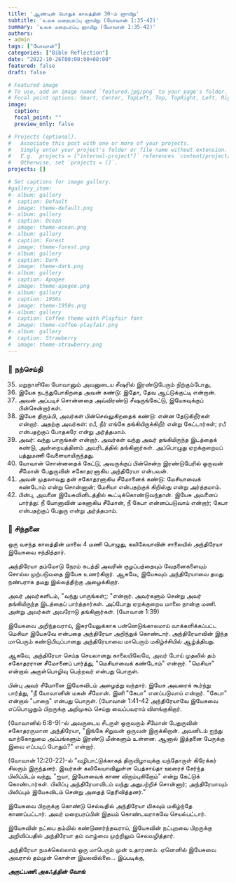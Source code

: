 ```yaml
---
title: 'ஆண்டின் பொதுக் காலத்தின் 30-ம் ஞாயிறு'
subtitle: 'உலக மறைபரப்பு ஞாயிறு (யோவான் 1:35-42)'
summary: 'உலக மறைபரப்பு ஞாயிறு (யோவான் 1:35-42)'
authors:
- admin
tags: ["யோவான்"]
categories: ["Bible Reflection"]
date: "2022-10-26T00:00:00+08:00"
featured: false
draft: false

# Featured image
# To use, add an image named `featured.jpg/png` to your page's folder.
# Focal point options: Smart, Center, TopLeft, Top, TopRight, Left, Right, BottomLeft, Bottom, BottomRight
image:
  caption:
  focal_point: ""
  preview_only: false

# Projects (optional).
#   Associate this post with one or more of your projects.
#   Simply enter your project's folder or file name without extension.
#   E.g. `projects = ["internal-project"]` references `content/project/deep-learning/index.md`.
#   Otherwise, set `projects = []`.
projects: []

# Set captions for image gallery.
#gallery_item:
#- album: gallery
#  caption: Default
#  image: theme-default.png
#- album: gallery
#  caption: Ocean
#  image: theme-ocean.png
#- album: gallery
#  caption: Forest
#  image: theme-forest.png
#- album: gallery
#  caption: Dark
#  image: theme-dark.png
#- album: gallery
#  caption: Apogee
#  image: theme-apogee.png
#- album: gallery
#  caption: 1950s
#  image: theme-1950s.png
#- album: gallery
#  caption: Coffee theme with Playfair font
#  image: theme-coffee-playfair.png
#- album: gallery
#  caption: Strawberry
#  image: theme-strawberry.png
---
```


### :love_letter: நற்செய்தி
35. மறுநாளிலே யோவானும் அவனுடைய சீஷரில் இரண்டுபேரும் நிற்கும்போது,
36. இயேசு நடந்துபோகிறதை அவன் கண்டு: இதோ, தேவ ஆட்டுக்குட்டி என்றான்.
37. அவன் அப்படிச் சொன்னதை அவ்விரண்டு சீஷருங்கேட்டு, இயேசுவுக்குப் பின்சென்றார்கள்.
38. இயேசு திரும்பி, அவர்கள் பின்செல்லுகிறதைக் கண்டு: என்ன தேடுகிறீர்கள் என்றார். அதற்கு அவர்கள்: ரபீ, நீர் எங்கே தங்கியிருக்கிறீர் என்று கேட்டார்கள்; ரபீ என்பதற்குப் போதகரே என்று அர்த்தமாம்.
39. அவர்: வந்து பாருங்கள் என்றார். அவர்கள் வந்து அவர் தங்கியிருந்த இடத்தைக் கண்டு, அன்றையத்தினம் அவரிடத்தில் தங்கினார்கள். அப்பொழுது ஏறக்குறையப் பத்துமணி வேளையாயிருந்தது.
40. யோவான் சொன்னதைக் கேட்டு, அவருக்குப் பின்சென்ற இரண்டுபேரில் ஒருவன் சீமோன் பேதுருவின் சகோதரனாகிய அந்திரேயா என்பவன்.
41. அவன் முதலாவது தன் சகோதரனாகிய சீமோனைக் கண்டு: மேசியாவைக் கண்டோம் என்று சொன்னான்; மேசியா என்பதற்குக் கிறிஸ்து என்று அர்த்தமாம்.
42. பின்பு, அவனை இயேசுவினிடத்தில் கூட்டிக்கொண்டுவந்தான். இயேசு அவனைப் பார்த்து: நீ யோனாவின் மகனாகிய சீமோன், நீ கேபா என்னப்படுவாய் என்றார்; கேபா என்பதற்குப் பேதுரு என்று அர்த்தமாம்.

### :speech_balloon: சிந்தனை
ஒரு வசந்த காலத்தின் மாலை 4 மணி பொழுது, கலிலேயாவின் சாலையில் அந்திரேயா இயேசுவை சந்தித்தார். 

அந்திரேயா தம்மோடு நேரம் கடத்தி அவரின் குழப்பத்தையும் வேதனைகளையும் சொல்ல முற்படுவதை இயேசு உணர்கிறார். ஆகவே, இயேசுவும் அந்திரேயாவை தமது நண்பராக தமது இல்லத்திற்கு அழைக்கிறார். 

அவர் அவர்களிடம், "வந்து பாருங்கள்;; "என்றார். அவர்களும் சென்று அவர் தங்கியிருந்த இடத்தைப் பார்த்தார்கள். அப்போது ஏறக்குறைய மாலை நான்கு மணி. அன்று அவர்கள் அவரோடு தங்கினார்கள். (யோவான் 1:39)

இயேசுவை அறிந்தவராய், இசுரயேலுக்காக பன்னெடுங்காலமாய் வாக்களிக்கப்பட்ட மெசியா இயேசுவே என்பதை அந்திரேயா அறிந்துக் கொண்டார். அந்திரேயாவின் இந்த மாபெரும் கண்டுபிடிப்பானது அந்திரேயாவை மாபெரும் மகிழ்ச்சியில் ஆழ்த்தியது. 

ஆகவே, அந்திரேயா செய்த செயலானது காலையிலேயே, அவர் போய் முதலில் தம் சகோதரரான சீமோனைப் பார்த்து, "மெசியாவைக் கண்டோம்" என்றார். "மெசியா" என்றால் அருள்பொழிவு பெற்றவர் என்பது பொருள்.

பின்பு அவர் சீமோனை இயேசுவிடம் அழைத்து வந்தார். இயேசு அவரைக் கூர்ந்து பார்த்து, "நீ யோவானின் மகன் சீமோன். இனி "கேபா" எனப்படுவாய் என்றார். "கேபா" என்றால் "பாறை" என்பது பொருள்.  (யோவான் 1:41-42
அந்திரேயாவே இயேசுவை எப்பொழுதும் பிறருக்கு அறிமுகம் செய்து வைப்பவராய் விளங்குகிறார்.

(யோவானில் 6:8-9)-ல் அவருடைய சீடருள் ஒருவரும் சீமோன் பேதுருவின் சகோதரருமான அந்திரேயா, "இங்கே சிறுவன் ஒருவன் இருக்கிறான். அவனிடம் ஐந்து வாற்கோதுமை அப்பங்களும் இரண்டு மீன்களும் உள்ளன. ஆனால் இத்தனை பேருக்கு இவை எப்படிப் போதும்?" என்றார். 

(யோவான் 12:20-22)-ல் “வழிபாட்டுக்காகத் திருவிழாவுக்கு வந்தோருள் கிரேக்கர் சிலரும் இருந்தனர். இவர்கள் கலிலேயாவிலுள்ள பெத்சாய்தா ஊரைச் சேர்ந்த பிலிப்பிடம் வந்து, "ஐயா, இயேசுவைக் காண விரும்புகிறோம்" என்று கேட்டுக் கொண்டார்கள். பிலிப்பு அந்திரேயாவிடம் வந்து அதுபற்றிச் சொன்னார்; அந்திரேயாவும் பிலிப்பும் இயேசுவிடம் சென்று அதைத் தெரிவித்தனர்.”

இயேசுவை பிறருக்கு கொண்டு செல்வதில் அந்திரேயா மிகவும் மகிழ்ந்தே காணப்பட்டார். அவர் மறைபரப்பின் இதயம் கொண்டவராகவே செயல்பட்டார். 

இயேசுவின் நட்பை தம்மில் கண்டுணர்ந்தவராய், இயேசுவின் நட்புறவை பிறருக்கு அறிவிப்பதில் அந்திரேயா தம் வாழ்வை முற்றிலும் செலவழித்தார். 

அந்திரேயா நமக்கெல்லாம் ஒரு மாபெரும் முன் உதாரணம். ஏனெனில் இயேசுவை அவரால் தம்முள் கொள்ள இயலவில்லை...
இப்படிக்கு,

___அருட்பணி.அகஃத்தின் வோங்___
